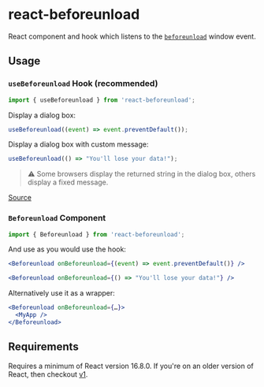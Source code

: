 # react-beforeunload

React component and hook which listens to the [`beforeunload`](https://developer.mozilla.org/en-US/docs/Web/API/Window/beforeunload_event) window event.

## Usage

### `useBeforeunload` Hook (recommended)

```jsx
import { useBeforeunload } from 'react-beforeunload';
```

Display a dialog box:

```jsx
useBeforeunload((event) => event.preventDefault());
```

Display a dialog box with custom message:

```jsx
useBeforeunload(() => "You'll lose your data!");
```

> :warning: Some browsers display the returned string in the dialog box, others display a fixed message.

[Source](https://developer.mozilla.org/en-US/docs/Web/Events/beforeunload)

### `Beforeunload` Component

```jsx
import { Beforeunload } from 'react-beforeunload';
```

And use as you would use the hook:

```jsx
<Beforeunload onBeforeunload={(event) => event.preventDefault()} />
```

```jsx
<Beforeunload onBeforeunload={() => "You'll lose your data!"} />
```

Alternatively use it as a wrapper:

```jsx
<Beforeunload onBeforeunload={…}>
  <MyApp />
</Beforeunload>
```

## Requirements

Requires a minimum of React version 16.8.0. If you're on an older version of React, then checkout [v1](https://github.com/jacobbuck/react-beforeunload/tree/v1).
